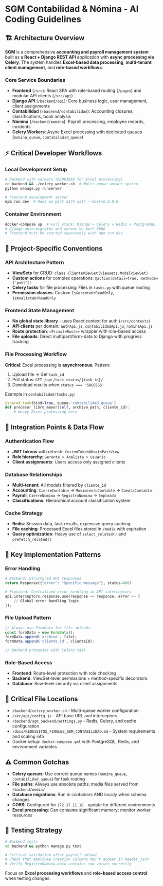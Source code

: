 # SGM Contabilidad & Nómina - AI Coding Guidelines

## 🏗️ Architecture Overview

**SGM** is a comprehensive **accounting and payroll management system** built as a **React + Django REST API** application with **async processing via Celery**. The system handles **Excel-based data processing**, **multi-tenant client management**, and **role-based workflows**.

### Core Service Boundaries
- **Frontend** (`/src`): React SPA with role-based routing (`/pages`) and modular API clients (`/src/api`)  
- **Django API** (`/backend/api`): Core business logic, user management, client assignments
- **Contabilidad** (`/backend/contabilidad`): Accounting closures, classifications, book analysis
- **Nómina** (`/backend/nomina`): Payroll processing, employee records, incidents
- **Celery Workers**: Async Excel processing with dedicated queues (`nomina_queue`, `contabilidad_queue`)

## ⚡ Critical Developer Workflows

### Local Development Setup
```bash
# Backend with workers (REQUIRED for Excel processing)
cd backend && ./celery_worker.sh  # Multi-queue worker system
python manage.py runserver

# Frontend development server  
npm run dev  # Runs on port 5174 with --host=0.0.0.0
```

### Container Environment
```bash
docker-compose up  # Full stack: Django + Celery + Redis + PostgreSQL
# Django auto-migrates and serves on port 8000
# Frontend must be started separately with npm run dev
```

## 📐 Project-Specific Conventions

### API Architecture Pattern
- **ViewSets** for CRUD: `class ClienteViewSet(viewsets.ModelViewSet)`
- **Custom actions** for complex operations: `@action(detail=True, methods=['post'])`
- **Celery tasks** for file processing: Files in `tasks.py` with queue routing
- **Permission classes**: Custom `IsGerenteOrReadOnly`, `IsAnalistaOrReadOnly`

### Frontend State Management
- **No global state library** - uses React context for auth (`/src/contexts`)
- **API clients** per domain: `authApi.js`, `contabilidadApi.js`, `nominaApi.js`
- **Route protection**: `<PrivateRoute>` wrapper with role-based access
- **File uploads**: Direct multipart/form-data to Django with progress tracking

### File Processing Workflow
**Critical**: Excel processing is **asynchronous**. Pattern:
1. Upload file → Get `task_id` 
2. Poll status: `GET /api/task-status/{task_id}/`
3. Download results when `status === 'SUCCESS'`

Example in `contabilidad/tasks.py`:
```python
@shared_task(bind=True, queue='contabilidad_queue')
def procesar_libro_mayor(self, archivo_path, cliente_id):
    # Heavy Excel processing here
```

## 🔗 Integration Points & Data Flow

### Authentication Flow
- **JWT tokens** with refresh: `CustomTokenObtainPairView` 
- **Role hierarchy**: `Gerente > Analista > Usuario`
- **Client assignments**: Users access only assigned clients

### Database Relationships
- **Multi-tenant**: All models filtered by `cliente_id`
- **Accounting**: `CierreContable` → `MovimientoContable` → `CuentaContable`
- **Payroll**: `CierreNomina` → `RegistroNomina` → `Empleado`
- **Classifications**: Hierarchical account classification system

### Cache Strategy
- **Redis**: Session data, task results, expensive query caching
- **File caching**: Processed Excel files stored in `/media` with expiration
- **Query optimization**: Heavy use of `select_related()` and `prefetch_related()`

## 🎯 Key Implementation Patterns

### Error Handling
```python
# Backend: Structured API responses
return Response({"error": "Specific message"}, status=400)

# Frontend: Centralized error handling in API interceptors
api.interceptors.response.use(response => response, error => {
    // Global error handling logic
});
```

### File Upload Pattern
```javascript
// Always use FormData for file uploads
const formData = new FormData();
formData.append('archivo', file);
formData.append('cliente_id', clienteId);

// Backend processes with Celery task
```

### Role-Based Access
- **Frontend**: Route-level protection with role checking
- **Backend**: ViewSet-level permissions + method-specific decorators
- **Database**: Row-level security via client assignments

## 📁 Critical File Locations

- `/backend/celery_worker.sh` - Multi-queue worker configuration
- `/src/api/config.js` - API base URL and interceptors  
- `/backend/sgm_backend/settings.py` - Redis, Celery, and cache configuration
- `/docs/REQUISITOS_FINALES_SGM_CONTABILIDAD.md` - System requirements and scaling info
- Docker setup: `docker-compose.yml` with PostgreSQL, Redis, and environment variables

## ⚠️ Common Gotchas

- **Celery queues**: Use correct queue names (`nomina_queue`, `contabilidad_queue`) for task routing
- **File paths**: Always use absolute paths; media files served from `/backend/media/`
- **Database migrations**: Run in containers AND locally when schema changes
- **CORS**: Configured for `172.17.11.18` - update for different environments
- **Excel processing**: Can consume significant memory; monitor worker resources

## 🔄 Testing Strategy

```bash
# Backend tests
cd backend && python manage.py test

# Critical validation after payroll upload
# Check that employee creation columns don't appear in header_json
# Verify RegistroNomina.data contains row values correctly
```

Focus on **Excel processing workflows** and **role-based access control** when testing changes.